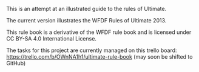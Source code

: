 This is an attempt at an illustrated guide to the rules of Ultimate.

The current version illustrates the WFDF Rules of Ultimate 2013.

This rule book is a derivative of the WFDF rule book and is licensed
under CC BY-SA 4.0 International License.

The tasks for this project are currently managed on this trello board:
https://trello.com/b/OWnNA1h1/ultimate-rule-book (may soon be shifted
to GitHub)
